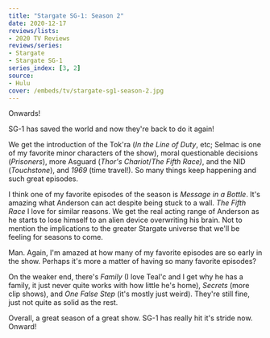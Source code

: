 ```yaml
---
title: "Stargate SG-1: Season 2"
date: 2020-12-17
reviews/lists:
- 2020 TV Reviews
reviews/series:
- Stargate
- Stargate SG-1
series_index: [3, 2]
source:
- Hulu
cover: /embeds/tv/stargate-sg1-season-2.jpg
---
```

Onwards! 

SG-1 has saved the world and now they're back to do it again!

We get the introduction of the Tok'ra (*In the Line of Duty*, etc; Selmac is one of my favorite minor characters of the show), moral questionable decisions (*Prisoners*), more Asguard (*Thor's Chariot*/*The Fifth Race)*, and the NID (*Touchstone*), and *1969* (time travel!). So many things keep happening and such great episodes. 

I think one of my favorite episodes of the season is *Message in a Bottle*. It's amazing what Anderson can act despite being stuck to a wall. *The Fifth Race* I love for similar reasons. We get the real acting range of Anderson as he starts to lose himself to an alien device overwriting his brain. Not to mention the implications to the greater Stargate universe that we'll be feeling for seasons to come. 

Man. Again, I'm amazed at how many of my favorite episodes are so early in the show. Perhaps it's more a matter of having so many favorite episodes? 

On the weaker end, there's *Family* (I love Teal'c and I get why he has a family, it just never quite works with how little he's home), *Secrets* (more clip shows), and *One False Step* (it's mostly just weird). They're still fine, just not quite as solid as the rest. 

Overall, a great season of a great show. SG-1 has really hit it's stride now. Onward!